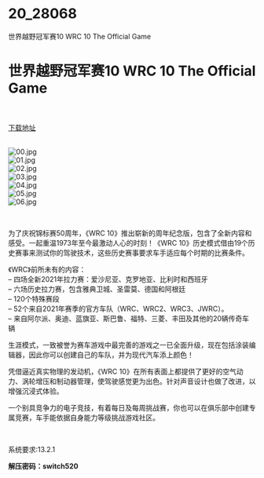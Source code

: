 # 20_28068
世界越野冠军赛10 WRC 10 The Official Game
# 世界越野冠军赛10 WRC 10 The Official Game
 <br/></br>
[下载地址](https://www.switch520.cc/article/28068 "下载地址")
<br/></br>

<p><img title="00.jpg" src="https://www.switch520.cc/muke_img/2022_03_11_706d3d2ff6e3c.jpg" alt="00.jpg"><br>
<img title="01.jpg" src="https://www.switch520.cc/muke_img/2022_03_11_ddf62ee640668.jpg" alt="01.jpg"><br>
<img title="02.jpg" src="https://www.switch520.cc/muke_img/2022_03_11_b6ec893eb7b8b.jpg" alt="02.jpg"><br>
<img title="03.jpg" src="https://www.switch520.cc/muke_img/2022_03_11_f6570d88eb33a.jpg" alt="03.jpg"><br>
<img title="04.jpg" src="https://www.switch520.cc/muke_img/2022_03_11_acdc0e447e973.jpg" alt="04.jpg"><br>
<img title="05.jpg" src="https://www.switch520.cc/muke_img/2022_03_11_cd37e718587e1.jpg" alt="05.jpg"><br>
<img title="06.jpg" src="https://www.switch520.cc/muke_img/2022_03_11_a958a7d8ee670.jpg" alt="06.jpg"></p>
<p>&nbsp;</p>
<p>为了庆祝锦标赛50周年，《WRC 10》推出崭新的周年纪念版，包含了全新内容和感受。一起重温1973年至今最激动人心的时刻！《WRC 10》历史模式借由19个历史赛事来测试你的驾驶技术，这些历史赛事要求车手适应每个时期的比赛条件。</p>
<p>《WRC》前所未有的内容：<br>
– 四场全新2021年拉力赛：爱沙尼亚、克罗地亚、比利时和西班牙<br>
– 六场历史拉力赛，包含雅典卫城、圣雷莫、德国和阿根廷<br>
– 120个特殊赛段<br>
– 52个来自2021年赛季的官方车队（WRC、WRC2、WRC3、JWRC）。<br>
– 来自阿尔派、奥迪、蓝旗亚、斯巴鲁、福特、三菱、丰田及其他的20辆传奇车辆</p>
<p>生涯模式，一致被誉为赛车游戏中最完善的游戏之一已全面升级，现在包括涂装编辑器，因此你可以创建自己的车队，并为现代汽车添上颜色！</p>
<p>凭借逼近真实物理的发动机，《WRC 10》在所有表面上都提供了更好的空气动力、涡轮增压和制动器管理，使驾驶感觉更为出色。针对声音设计也做了改进，以增强沉浸式体验。</p>
<p>一个别具竞争力的电子竞技，有着每日及每周挑战赛，你也可以在俱乐部中创建专属竞赛，车手能依据自身能力等级挑战游戏社区。</p>
<p>&nbsp;</p>
<p>系统要求:13.2.1</p>
<p><strong>解压密码：switch520</strong></p>



